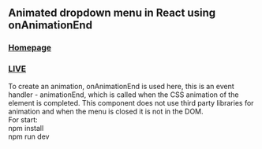 ## Animated dropdown menu in React using onAnimationEnd
### [Homepage](https://shedov.top/animated-dropdown-menu-in-react-using-onanimationend)
### [LIVE](https://animated-dropdown-menu-in-react-andrewshedov.vercel.app)
To create an animation, onAnimationEnd is used here, this is an event handler - animationEnd, which is called when the CSS animation of the element is completed. This component does not use third party libraries for animation and when the menu is closed it is not in the DOM.\
For start:\
npm install\
npm run dev
